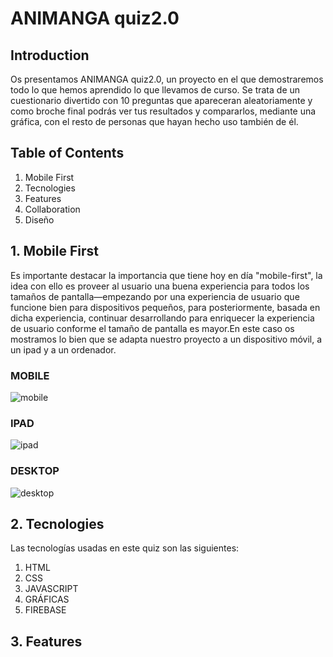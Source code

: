# ANIMANGA quiz2.0
## Introduction
Os presentamos ANIMANGA quiz2.0, un proyecto en el que demostraremos todo lo que hemos aprendido lo que llevamos de curso. Se trata de un cuestionario divertido con 10 preguntas que apareceran aleatoriamente y como broche final podrás ver tus resultados y compararlos, mediante una gráfica, con el resto de personas que hayan hecho uso también de él.
## Table of Contents
1. Mobile First
2. Tecnologies
3. Features
4. Collaboration
5. Diseño

## 1. Mobile First

Es importante destacar la importancia que tiene hoy en día "mobile-first", la idea con ello es proveer al usuario una buena experiencia para todos los tamaños de pantalla—empezando por una experiencia de usuario que funcione bien para dispositivos pequeños, para posteriormente, basada en dicha experiencia, continuar desarrollando para enriquecer la experiencia de usuario conforme el tamaño de pantalla es mayor.En este caso os mostramos lo bien que se adapta nuestro proyecto a un dispositivo móvil, a un ipad y a un ordenador.

### MOBILE
![mobile](https://github.com/Gemagit/quiz2.0/assets/143506667/3e888ea9-e00d-406c-9b38-bc390955b284)

### IPAD
![ipad](https://github.com/Gemagit/quiz2.0/assets/143506667/c3de51bd-4fe1-4b35-bfc9-0ae6382fb6f5)

### DESKTOP
![desktop](https://github.com/Gemagit/quiz2.0/assets/143506667/fe591e99-7fec-42e1-bb75-18d2e3913682)

## 2. Tecnologies

Las tecnologías usadas en este quiz son las siguientes:
1. HTML
2. CSS
3. JAVASCRIPT
4. GRÁFICAS
5. FIREBASE


## 3. Features

